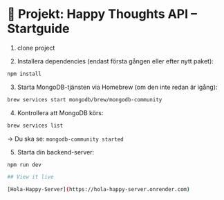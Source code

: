 # 🧠 Projekt: Happy Thoughts API – Startguide

1. clone project

2. Installera dependencies (endast första gången eller efter nytt paket):

```bash
npm install
```

3. Starta MongoDB-tjänsten via Homebrew (om den inte redan är igång):

```bash
brew services start mongodb/brew/mongodb-community
```

4. Kontrollera att MongoDB körs:

```bash
brew services list
```

→ Du ska se: `mongodb-community started`

5. Starta din backend-server:

```bash
npm run dev

## View it live

[Hola-Happy-Server](https://hola-happy-server.onrender.com)
```
